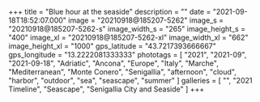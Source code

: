 +++
title = "Blue hour at the seaside"
description = ""
date = "2021-09-18T18:52:07.000"
image = "20210918@185207-5262"
image_s = "20210918@185207-5262-s"
image_width_s = "265"
image_height_s = "400"
image_xl = "20210918@185207-5262-xl"
image_width_xl = "662"
image_height_xl = "1000"
gps_latitude = "43.7217393666667"
gps_longitude = "13.2222081333333"
phototags = [ "2021", "2021-09", "2021-09-18", "Adriatic", "Ancona", "Europe", "Italy", "Marche", "Mediterranean", "Monte Conero", "Senigallia", "afternoon", "cloud", "harbor", "outdoor", "sea", "seascape", "summer" ]
galleries = [ "", "2021 Timeline", "Seascape", "Senigallia City and Seaside" ]
+++
